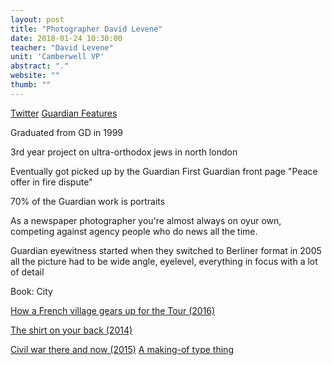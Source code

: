 ```yaml
---
layout: post
title: "Photographer David Levene"
date: 2018-01-24 10:30:00
teacher: "David Levene"
unit: 'Camberwell VP'
abstract: "."
website: ""
thumb: ""
---
```


[Twitter](https://twitter.com/levenephoto?lang=en)
[Guardian Features](https://www.theguardian.com/profile/davidlevene)

Graduated from GD in 1999

3rd year project on ultra-orthodox jews in north london

Eventually got picked up by the Guardian
First Guardian front page "Peace offer in fire dispute"

70% of the Guardian work is portraits

As a newspaper photographer you're almost always on oyur own, competing against agency people who do news all the time.

Guardian eyewitness started when they switched to Berliner format in 2005
all the picture had to be wide angle, eyelevel, everything in focus with a lot of detail

Book: City

[How a French village gears up for the Tour (2016)](https://www.theguardian.com/sport/ng-interactive/2016/jul/19/how-french-village-bedoin-mont-ventoux-gears-up-for-tour-de-france-photo-essay)

[The shirt on your back (2014)](https://www.theguardian.com/world/ng-interactive/2014/apr/bangladesh-shirt-on-your-back)

[Civil war there and now (2015)](https://www.theguardian.com/artanddesign/ng-interactive/2015/jun/22/american-civil-war-photography-interactive)
[A making-of type thing](https://www.theguardian.com/artanddesign/2015/jun/22/photographing-the-american-civil-war-in-2015-recreate-iconic-photographs)